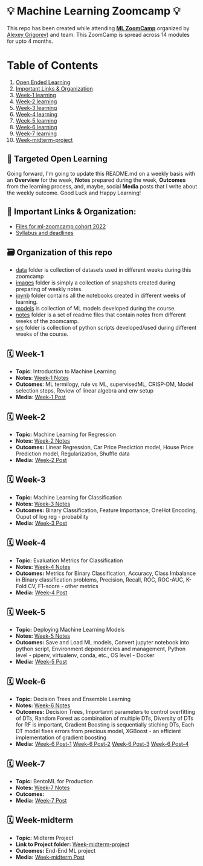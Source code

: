 # 💡 Machine Learning Zoomcamp 💡 
This repo has been created while attending **[ML ZoomCamp](https://github.com/alexeygrigorev/mlbookcamp-code/tree/master/course-zoomcamp)** organized by [Alexey Grigorev](https://linkedin.com/in/agrigorev)) and team. This ZoomCamp is spread across 14 modules for upto 4 months. 

# Table of Contents
1. [Open Ended Learning](#targeted-open-learning)
2. [Important Links & Organization](#important-links--organization)
3. [Week-1 learning](#week-1)
4. [Week-2 learning](#week-2)
5. [Week-3 learning](#week-3)
6. [Week-4 learning](#week-4)
7. [Week-5 learning](#week-5)
8. [Week-6 learning](#week-6)
9. [Week-7 learning](#week-7)
10. [Week-midterm-project](#week-midterm)


## 📖 Targeted Open Learning
Going forward, I'm going to update this README.md on a weekly basis with an **Overview** for the week, **Notes** prepared during the week, **Outcomes** from the learning process, and, maybe, social **Media** posts that I write about the weekly outcome. Good Luck and Happy Learning! 

## 🔗 Important Links & Organization:
- [Files for ml-zoomcamp cohort 2022](https://github.com/alexeygrigorev/mlbookcamp-code/tree/master/course-zoomcamp/cohorts/2022)
- [Syllabus and deadlines](https://docs.google.com/spreadsheets/d/e/2PACX-1vQiEznNaTrblegQtBwQ-zsoJY6Vh_XL7_rilGYugRuCFhBQfnJR7D-QArGlilAiF9qrkY5ED2n-9ibD/pubhtml)


## 🗃️ Organization of this repo
- [data](./data/) folder is collection of datasets used in different weeks during this zoomcamp
- [images](./images/) folder is simply a collection of snapshots created during preparing of weekly notes.
- [ipynb](./ipynb/) folder contains all the notebooks created in different weeks of learning.
- [models](./models/) is collection of ML models developed during the course.
- [notes](./notes/) folder is a set of readme files that contain notes from different weeks of the zoomcamp.
- [src](./src/) folder is collection of python scripts developed/used during different weeks of the course. 

## 🗓️ Week-1
- **Topic**: Introduction to Machine Learning 
- **Notes**: [Week-1 Notes](https://github.com/tummala-hareesh/ml_zoomcamp_ht/blob/main/notes/week-1-notes.md)
- **Outcomes**: ML termilogy, rule vs ML, supervisedML, CRISP-DM, Model selection steps, Review of linear algebra and env setup
- **Media**: [Week-1 Post](https://www.linkedin.com/posts/tummala-hareesh_github-tummala-hareeshmlzoomcampht-activity-6975109893066285057-GI0V?utm_source=share&utm_medium=member_desktop)


## 🗓️ Week-2
- **Topic:** Machine Learning for Regression  
- **Notes:** [Week-2 Notes](https://github.com/tummala-hareesh/ml_zoomcamp_ht/blob/main/notes/week-2-notes.md)
- **Outcomes:** Linear Regression, Car Price Prediction model, House Price Prediction model, Regularization, Shuffle data
- **Media:** [Week-2 Post](https://www.linkedin.com/posts/tummala-hareesh_github-tummala-hareeshmlzoomcampht-activity-6979876190312439808-DlwX?utm_source=share&utm_medium=member_desktop)


## 🗓️ Week-3
- **Topic:** Machine Learning for Classification
- **Notes:** [Week-3 Notes](https://github.com/tummala-hareesh/ml_zoomcamp_ht/blob/main/notes/week-3-notes.md)
- **Outcomes:** Binary Classification, Feature Importance, OneHot Encoding, Ouput of log reg - probability
- **Media:** [Week-3 Post](https://www.linkedin.com/posts/tummala-hareesh_github-tummala-hareeshmlzoomcampht-activity-6980201029925560320-p_WV?utm_source=share&utm_medium=member_desktop)

## 🗓️ Week-4
- **Topic:** Evaluation Metrics for Classification
- **Notes:** [Week-4 Notes](https://github.com/tummala-hareesh/ml_zoomcamp_ht/blob/main/notes/week-4-notes.md)
- **Outcomes:** Metrics for Binary Classification, Accuracy, Class Imbalance in Binary classification problems, Precision, Recall, ROC, ROC-AUC, K-Fold CV, F1-score - other metrics 
- **Media:** [Week-4 Post](https://www.linkedin.com/posts/tummala-hareesh_github-tummala-hareeshmlzoomcampht-activity-6982697429980643328-8Law?utm_source=share&utm_medium=member_desktop)

## 🗓️ Week-5
- **Topic:** Deploying Machine Learning Models
- **Notes:** [Week-5 Notes](https://github.com/tummala-hareesh/ml_zoomcamp_ht/blob/main/notes/week-5-notes.md)
- **Outcomes:** Save and Load ML models, Convert jupyter notebook into python script, Environment dependencies and management, Python level - pipenv, virtualenv, conda, etc., OS level - Docker 
- **Media:** [Week-5 Post](https://www.linkedin.com/posts/tummala-hareesh_github-tummala-hareeshmlzoomcampht-activity-6985268866981523456-ng9c?utm_source=share&utm_medium=member_desktop)

## 🗓️ Week-6
- **Topic:** Decision Trees and Ensemble Learning
- **Notes:** [Week-6 Notes](https://github.com/tummala-hareesh/ml_zoomcamp_ht/blob/main/notes/week-6-notes.md)
- **Outcomes:** Decision Trees, Importannt parameters to control overfitting of DTs, Random Forest as combination of multiple DTs, Diversity of DTs for RF is important, Gradient Boosting is sequentially stiching DTs, Each DT model fixes errors from precious model, XGBoost - an efficient implementation of gradient boosting 
- **Media:** [Week-6 Post-1](https://www.linkedin.com/posts/tummala-hareesh_mlzoomcamp-activity-6987134240983322624-1p1m?utm_source=share&utm_medium=member_desktop) [Week-6 Post-2](https://www.linkedin.com/posts/tummala-hareesh_interpretability-explainability-activity-6987402960787951616-jmnU?utm_source=share&utm_medium=member_desktop) [Week-6 Post-3](https://www.linkedin.com/posts/tummala-hareesh_github-tummala-hareeshmlzoomcampht-activity-6987816512023642112-O1Gz?utm_source=share&utm_medium=member_desktop) [Week-6 Post-4](https://www.linkedin.com/posts/tummala-hareesh_dt-vs-rf-vs-xgb-activity-6987856137920401408-qPos?utm_source=share&utm_medium=member_desktop)


## 🗓️ Week-7
- **Topic:** BentoML for Production
- **Notes:** [Week-7 Notes](https://github.com/tummala-hareesh/ml_zoomcamp_ht/blob/main/notes/week-7-notes.md)
- **Outcomes:** 
- **Media:** [Week-7 Post](https://www.linkedin.com/feed/update/urn:li:activity:6990395743102521344/)

## 🗓️ Week-midterm
- **Topic:** Midterm Project
- **Link to Project folder:** [Week-midterm-project](https://github.com/tummala-hareesh/ml_zoomcamp_ht/tree/main/ipynb/midterm_project)
- **Outcomes:** End-End ML project 
- **Media:** [Week-midterm Post]()
